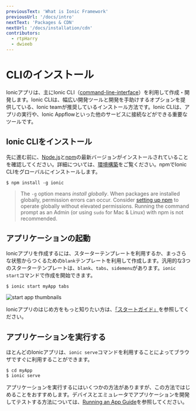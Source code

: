 ```yaml
---
previousText: 'What is Ionic Framework'
previousUrl: '/docs/intro'
nextText: 'Packages & CDN'
nextUrl: '/docs/installation/cdn'
contributors:
  - rtpHarry
  - dwieeb
---
```


# CLIのインストール

Ionicアプリは、主にIonic CLI（[command-line-interface](/docs/faq/glossary#cli)）を利用して作成・開発します。Ionic CLIは、幅広い開発ツールと開発を手助けするオプションを提供している、Ionic teamが推奨しているインストール方法です。Ionic CLIは、アプリの実行や、Ionic Appflowといった他のサービスに接続などができる重要なツールです。

## Ionic CLIをインストール

先に進む前に、[Node.js](/docs/faq/glossary#node)と[npm](/docs/faq/glossary#npm)の最新バージョンがインストールされていることを確認してください。詳細については、[環境構築](/docs/installation/environment)をご覧ください。npmでIonic CLIをグローバルにインストールします。

```shell
$ npm install -g ionic
```

> The `-g` option means _install globally_. When packages are installed globally, permission errors can occur. Consider [setting up npm](https://docs.npmjs.com/resolving-eacces-permissions-errors-when-installing-packages-globally) to operate globally without elevated permissions. Running the command prompt as an Admin (or using `sudo` for Mac & Linux) with npm is not recommended.

## アプリケーションの起動

Ionicアプリを作成するには、スターターテンプレートを利用するか、まっさらな状態からつくるための`blank`テンプレートを利用して作成します。汎用的な3つのスターターテンプレートは、`blank`、`tabs`、`sidemenu`があります。`ionic start`コマンドで作成を開始できます。

```shell
$ ionic start myApp tabs
```

![start app thumbnails](/docs/assets/img/installation/start-app-thumbnails.png)


Ionicアプリのはじめ方をもっと知りたい方は、[「スタートガイド」](/docs/building/starting)を参照してください。

## アプリケーションを実行する

ほとんどのIonicアプリは、`ionic serve`コマンドを利用することによってブラウザですぐに利用することができます。

```shell
$ cd myApp
$ ionic serve
```

アプリケーションを実行するにはいくつかの方法がありますが、この方法ではじめることをおすすめします。デバイスとエミュレータでアプリケーションを開発してテストする方法については、[Running an App Guide](/docs/building/running)を参照してください。
